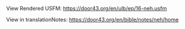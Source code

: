 View Rendered USFM: https://door43.org/en/ulb/ep/16-neh.usfm

View in translationNotes: https://door43.org/en/bible/notes/neh/home
